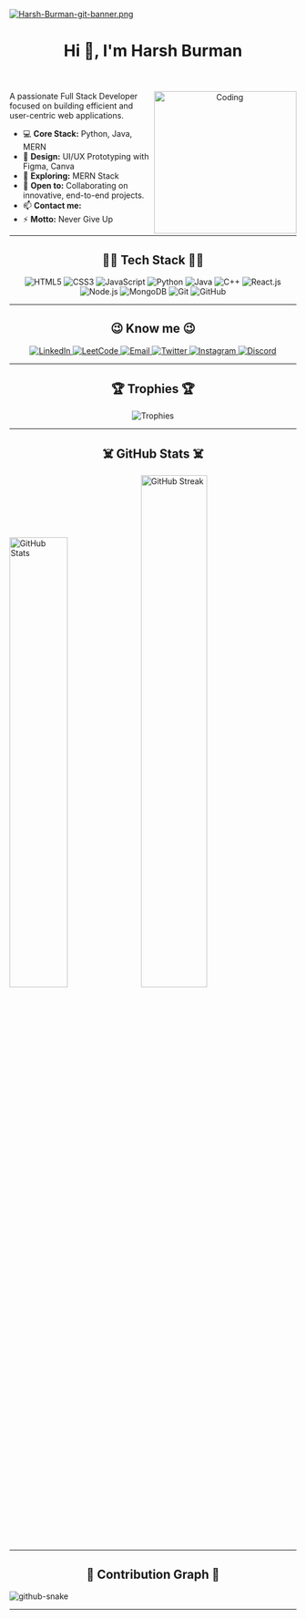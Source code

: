 [![Harsh-Burman-git-banner.png](https://i.postimg.cc/9F9FC4H8/Harsh-Burman-git-banner.png)](https://postimg.cc/0b8qCyQD)
<h1 align="center">Hi 👋, I'm Harsh Burman</h1>
<h3 align="center"></h3>

<br/>
<div>
<p align="center">
  <img align="right" alt="Coding" width="250" src="https://media.tenor.com/-qbSsW3ShogAAAAm/pizza-ninjas-pizza-pets.webp">

A passionate Full Stack Developer focused on building efficient and user-centric web applications.

- 💻 **Core Stack:** Python, Java, MERN
- 🎨 **Design:** UI/UX Prototyping with Figma, Canva
- 🌱 **Exploring:** MERN Stack
- 🤝 **Open to:** Collaborating on innovative, end-to-end projects.
- 📫 **Contact me:** 
- ⚡ **Motto:** Never Give Up

</p>

</div>


---

<h2 align="center">🧑‍💻 Tech Stack 👨‍💻</h2>
<p align="center">
  <img src="https://img.shields.io/badge/HTML5-E34F26?style=for-the-badge&logo=html5&logoColor=white" alt="HTML5" />
  <img src="https://img.shields.io/badge/CSS3-1572B6?style=for-the-badge&logo=css3&logoColor=white" alt="CSS3" />
  <img src="https://img.shields.io/badge/JavaScript-F7DF1E?style=for-the-badge&logo=javascript&logoColor=black" alt="JavaScript" />
  <img src="https://img.shields.io/badge/Python-3776AB?style=for-the-badge&logo=python&logoColor=white" alt="Python" />
  <img src="https://img.shields.io/badge/Java-007396?style=for-the-badge&logo=java&logoColor=white" alt="Java" />
  <img src="https://img.shields.io/badge/C%2B%2B-00599C?style=for-the-badge&logo=c%2B%2B&logoColor=white" alt="C++" />
  <img src="https://img.shields.io/badge/React-20232A?style=for-the-badge&logo=react&logoColor=61DAFB" alt="React.js" />
  <img src="https://img.shields.io/badge/Node.js-339933?style=for-the-badge&logo=node.js&logoColor=white" alt="Node.js" />
  <img src="https://img.shields.io/badge/MongoDB-47A248?style=for-the-badge&logo=mongodb&logoColor=white" alt="MongoDB" />
  <img src="https://img.shields.io/badge/Git-F05032?style=for-the-badge&logo=git&logoColor=white" alt="Git" />
  <img src="https://img.shields.io/badge/GitHub-100000?style=for-the-badge&logo=github&logoColor=white" alt="GitHub" />
</p>
  
---
  
<h2 align="center">😉 Know me 😉</h2>
<p align="center">
  <a href="https://www.linkedin.com/in/ayushpandey101" target="_blank">
    <img src="https://img.shields.io/badge/LinkedIn-0A66C2?style=for-the-badge&logo=linkedin&logoColor=white" alt="LinkedIn"/>
  </a>
  <a href="https://leetcode.com/ayushpandey101/" target="_blank">
    <img src="https://img.shields.io/badge/LeetCode-FFA116?style=for-the-badge&logo=leetcode&logoColor=black" alt="LeetCode"/>
  </a>
  <a href="mailto:sjas.ayushpandey101@gmail.com" target="_blank">
    <img src="https://img.shields.io/badge/Gmail-D14836?style=for-the-badge&logo=gmail&logoColor=white" alt="Email"/>
  </a>
  <a href="https://twitter.com/ayushpandey_101" target="_blank">
    <img src="https://img.shields.io/badge/Twitter-1DA1F2?style=for-the-badge&logo=twitter&logoColor=white" alt="Twitter"/>
  </a>
  <a href="https://instagram.com/ayushpandey_101" target="_blank">
    <img src="https://img.shields.io/badge/Instagram-E4405F?style=for-the-badge&logo=instagram&logoColor=white" alt="Instagram"/>
  </a>
  <a href="https://discord.com/users/codegeass#8614" target="_blank">
    <img src="https://img.shields.io/badge/Discord-5865F2?style=for-the-badge&logo=discord&logoColor=white" alt="Discord"/>
  </a>
</p>

---

<h2 align="center">🏆 Trophies 🏆</h2>
<p align="center">
  <img src="https://github-profile-trophy.vercel.app/?username=Harsh-Burman&theme=onedark" alt="Trophies"/>
</p>

---

<h2 align="center">☠️ GitHub Stats ☠️</h2>

<picture>
  <source media="(prefers-color-scheme: dark)" srcset="https://github-readme-stats.vercel.app/api?username=Harsh-Burman&show_icons=true&theme=dark">
  <source media="(prefers-color-scheme: light)" srcset="https://github-readme-stats.vercel.app/api?username=Harsh-Burman&show_icons=true&theme=light">
  <img width="45%" alt="GitHub Stats" src="https://github-readme-stats.vercel.app/api?username=Harsh-Burman&show_icons=true">
</picture>
<picture>
  <source media="(prefers-color-scheme: dark)" srcset="https://github-readme-streak-stats.herokuapp.com?user=Harsh-Burman&theme=dark">
  <source media="(prefers-color-scheme: light)" srcset="https://github-readme-streak-stats.herokuapp.com?user=Harsh-Burman&theme=light">
  <img width="48%" alt="GitHub Streak" src="https://github-readme-streak-stats.herokuapp.com?user=Harsh-Burman">
</picture>

---

<h2 align="center">👻 Contribution Graph 👻</h2>

<picture>
  <source media="(prefers-color-scheme: dark)" srcset="https://raw.githubusercontent.com/Harsh-Burman/Harsh-Burman/output/github-snake-dark.svg" />
  <source media="(prefers-color-scheme: light)" srcset="https://raw.githubusercontent.com/Harsh-Burman/Harsh-Burman/output/github-snake.svg" />
  <img alt="github-snake" src="https://raw.githubusercontent.com/Harsh-Burman/Harsh-Burman/output/github-snake.svg" />
</picture>

---

